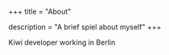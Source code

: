+++
title = "About"

description = "A brief spiel about myself"
+++

Kiwi developer working in Berlin